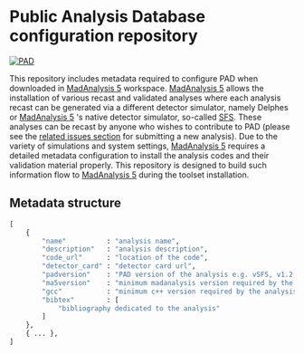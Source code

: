 # Public Analysis Database configuration repository
[![PAD](https://img.shields.io/static/v1?style=plastic&label=Recasting&message=PublicAnalysisDatabase&color=blue)](http://madanalysis.irmp.ucl.ac.be/wiki/PublicAnalysisDatabase)

This repository includes metadata required to configure PAD when downloaded in 
[MadAnalysis 5](https://github.com/MadAnalysis/madanalysis5) workspace. 
[MadAnalysis 5](https://github.com/MadAnalysis/madanalysis5) allows the installation of various 
recast and validated analyses where each analysis recast 
can be generated via a different detector simulator, namely Delphes or 
[MadAnalysis 5](https://github.com/MadAnalysis/madanalysis5) 's native detector 
simulator, so-called [SFS](https://arxiv.org/abs/2006.09387). These analyses can be recast by anyone 
who wishes to contribute to PAD (please see the 
[related issues section](https://github.com/MadAnalysis/madanalysis5/issues/new?assignees=&labels=PAD&template=code-submission-to-public-analysis-database.md&title=) 
for submitting a new analysis). Due to the variety of simulations 
and system settings, [MadAnalysis 5](https://github.com/MadAnalysis/madanalysis5) requires a detailed 
metadata configuration to install the analysis codes and their validation material properly. 
This repository is designed to build such information flow 
to [MadAnalysis 5](https://github.com/MadAnalysis/madanalysis5) during the toolset installation.


## Metadata structure

```python
[
    {
        "name"          : "analysis name",
        "description"   : "analysis description",
        "code_url"      : "location of the code",
        "detector_card" : "detector card url",
        "padversion"    : "PAD version of the analysis e.g. vSFS, v1.2, v1.1 etc.",
        "ma5version"    : "minimum madanalysis version required by the analysis",
        "gcc"           : "minimum c++ version required by the analysis",
        "bibtex"        : [
            "bibliography dedicated to the analysis"
        ]
    },
    { ... },
]
```
